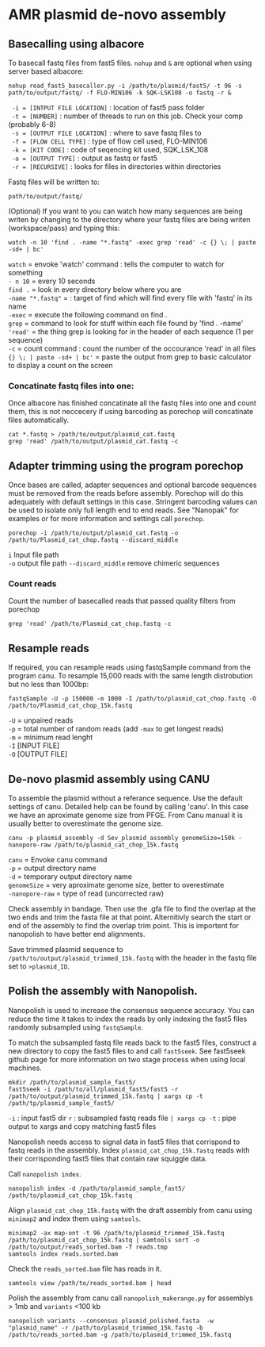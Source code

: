 # AMR plasmid de-novo assembly 

## Basecalling using albacore

To basecall fastq files from fast5 files. `nohup` and `&` are optional when using server based albacore: 

```
nohup read_fast5_basecaller.py -i /path/to/plasmid/fast5/ -t 96 -s path/to/output/fastq/ -f FLO-MIN106 -k SQK-LSK108 -o fastq -r &
```

` -i = [INTPUT FILE LOCATION]` : location of fast5 pass folder  
` -t = [NUMBER]` : number of threads to run on this job. Check your comp (probably 6-8)  
` -s = [OUTPUT FILE LOCATION]` : where to save fastq files to  
` -f = [FLOW CELL TYPE]` : type of flow cell used, FLO-MIN106  
` -k = [KIT CODE]` : code of seqencing kit used, SQK_LSK_108  
` -o = [OUTPUT TYPE]` : output as fastq or fast5  
` -r = [RECURSIVE]` : looks for files in directories within directories  

Fastq files will be written to:  

`path/to/output/fastq/`  

(Optional) If you want to you can watch how many sequences are being writen by changing to the directory 
where your fastq files are being writen (workspace/pass) and typing this:
```
watch -n 10 'find . -name "*.fastq" -exec grep 'read' -c {} \; | paste -sd+ | bc'
```

`watch` = envoke 'watch' command : tells the computer to watch for something  
`- n 10` = every 10 seconds  
`find .` = look in every directory below where you are   
`-name "*.fastq"` = : target of find which will find every file with 'fastq' in its name  
`-exec` = execute the following command on find .  
`grep` = command to look for stuff within each file found by 'find . -name'  
`'read'` = the thing grep is looking for in the header of each sequence (1 per sequence)  
`-c` = count command : count the number of the occourance 'read' in all files  
`{} \; | paste -sd+ | bc'` = paste the output from grep to basic calculator to display a count on the screen  

### Concatinate fastq files into one:

Once albacore has finished concatinate all the fastq files into one and count them, this is not neccecery if using barcoding 
as porechop will concatinate files automatically.
```
cat *.fastq > /path/to/output/plasmid_cat.fastq
grep 'read' /path/to/output/plasmid_cat.fastq -c
```

## Adapter trimming using the program porechop

Once bases are called, adapter sequences and optional barcode sequences must be removed from the reads before assembly.
Porechop will do this adequately with default settings in this case. Stringent barcoding values can be used to isolate only full length 
end to end reads. See "Nanopak" for examples or for more information and settings call `porechop`.

```
porechop -i /path/to/output/plasmid_cat.fastq -o /path/to/Plasmid_cat_chop.fastq --discard_middle
```

`i` Input file path  
`-o` output file path
`--discard_middle` remove chimeric sequences

### Count reads

Count the number of basecalled reads that passed quality filters from porechop 

```
grep 'read' /path/to/Plasmid_cat_chop.fastq -c
```

## Resample reads

If required, you can resample reads using fastqSample command from the program canu.
To resample 15,000 reads with the same length distrobution but no less than 1000bp:

```
fastqSample -U -p 150000 -m 1000 -I /path/to/plasmid_cat_chop.fastq -O /path/to/Plasmid_cat_chop_15k.fastq
```
`-U` = unpaired reads  
`-p` = total number of random reads (add `-max` to get longest reads)  
`-m` = minimum read lenght  
`-I` [INPUT FILE]  
`-O` [OUTPUT FILE]  

## De-novo plasmid assembly using CANU

To assemble the plasmid without a referance sequence. Use the default settings of canu. 
Detailed help can be found by calling 'canu'. 
In this case we have an aproximate genome size from PFGE. From Canu manual it is usually better to overestimate the genome size.

```
canu -p plasmid_assembly -d Sev_plasmid_assembly genomeSize=150k -nanopore-raw /path/to/plasmid_cat_chop_15k.fastq

```

`canu` = Envoke canu command  
`-p` = output directory name  
`-d` = temporary output directory name  
`genomeSize` = very aproximate genome size, better to overestimate  
`-nanopore-raw` = type of read (uncorrected raw)  

Check assembly in bandage. Then use the .gfa file to find the overlap at the two ends and trim the fasta file at that point.
Alternitivly search the start or end of the assembly to find the overlap trim point. This is importent for nanopolish to have
better end alignments. 

Save trimmed plasmid sequence to `/path/to/output/plasmid_trimmed_15k.fastq` with the header in the fastq file set
to `>plasmid_ID`.

## Polish the assembly with Nanopolish.

Nanopolish is used to increase the consensus sequence accuracy. You can reduce the time it takes to index the reads by only indexing the fast5 files randomly subsampled using `fastqSample`. 

To match the subsampled fastq file reads back to the fast5 files, construct a new directory to copy the fast5 files to and call `fast5seek`.
See fast5seek github page for more information on two stage process when using local machines. 

```
mkdir /path/to/plasmid_sample_fast5/
fast5seek -i /path/to/all/plasmid_fast5/fast5 -r /path/to/output/plasmid_trimmed_15k.fastq | xargs cp -t /path/tp/plasmid_sample_fast5/

```
`-i` : input fast5 dir
`r` : subsampled fastq reads file 
`| xargs cp -t` : pipe output to xargs and copy matching fast5 files

Nanopolish needs access to signal data in fast5 files that corrispond to fastq reads in the assembly.
Index `plasmid_cat_chop_15k.fastq` reads with their corrisponding fast5 files that contain raw squiggle data. 

Call `nanopolish index`.

```
nanopolish index -d /path/to/plasmid_sample_fast5/ /path/to/plasmid_cat_chop_15k.fastq
```

Align `plasmid_cat_chop_15k.fastq` with the draft assembly from canu using `minimap2` and index them using `samtools`.

```
minimap2 -ax map-ont -t 96 /path/to/plasmid_trimmed_15k.fastq /path/to/plasmid_cat_chop_15k.fastq | samtools sort -o /path/to/output/reads_sorted.bam -T reads.tmp
samtools index reads.sorted.bam
```

Check the `reads_sorted.bam` file has reads in it.

```
samtools view /path/to/reads_sorted.bam | head
```

Polish the assembly from canu call `nanopolish_makerange.py` for assemblys > 1mb and `variants` <100 kb

```
nanopolish variants --consensus plasmid_polished.fasta  -w "plasmid_name" -r /path/to/plasmid_trimmed_15k.fastq -b /path/to/reads_sorted.bam -g /path/to/plasmid_trimmed_15k.fastq
```

